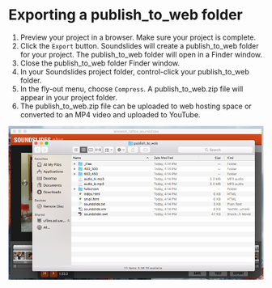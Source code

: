 # Exporting a publish\_to\_web folder

1. Preview your project in a browser. Make sure your project is complete.
2. Click the `Export` button. Soundslides will create a publish\_to\_web folder for your project. The publish\_to\_web folder will open in a Finder window. 
3. Close the publish\_to\_web folder Finder window.
4. In your Soundslides project folder, control-click your publish\_to\_web folder.
5. In the fly-out menu, choose `Compress`. A publish\_to\_web.zip file will appear in your project folder.
6. The publish\_to\_web.zip file can be uploaded to web hosting space or converted to an MP4 video and uploaded to YouTube. 

![](/assets/soundslides-publish-to-web-folder.png)
